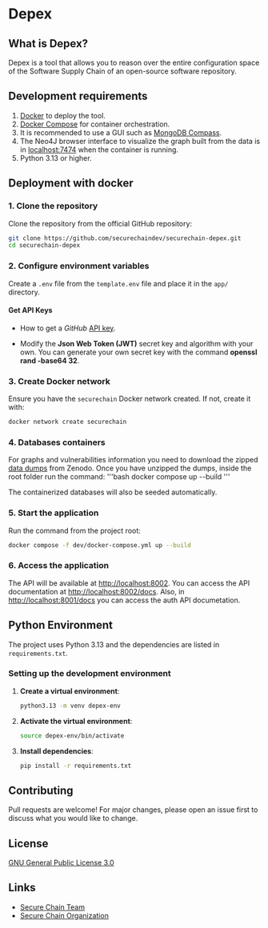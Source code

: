 # Depex

## What is Depex?

Depex is a tool that allows you to reason over the entire configuration space of the Software Supply Chain of an open-source software repository.

## Development requirements

1. [Docker](https://www.docker.com/) to deploy the tool.
2. [Docker Compose](https://docs.docker.com/compose/) for container orchestration.
3. It is recommended to use a GUI such as [MongoDB Compass](https://www.mongodb.com/en/products/compass).
4. The Neo4J browser interface to visualize the graph built from the data is in [localhost:7474](http://0.0.0.0:7474/browser/) when the container is running.
5. Python 3.13 or higher.

## Deployment with docker

### 1. Clone the repository
Clone the repository from the official GitHub repository:
```bash
git clone https://github.com/securechaindev/securechain-depex.git
cd securechain-depex
```

### 2. Configure environment variables
Create a `.env` file from the `template.env` file and place it in the `app/` directory.

#### Get API Keys

- How to get a *GitHub* [API key](https://docs.github.com/en/authentication/keeping-your-account-and-data-secure/managing-your-personal-access-tokens).

- Modify the **Json Web Token (JWT)** secret key and algorithm with your own. You can generate your own secret key with the command **openssl rand -base64 32**.

### 3. Create Docker network
Ensure you have the `securechain` Docker network created. If not, create it with:
```bash
docker network create securechain
```

### 4. Databases containers

For graphs and vulnerabilities information you need to download the zipped [data dumps]() from Zenodo. Once you have unzipped the dumps, inside the root folder run the command:
'''bash
docker compose up --build
'''

The containerized databases will also be seeded automatically.

### 5. Start the application
Run the command from the project root:
```bash
docker compose -f dev/docker-compose.yml up --build
```

### 6. Access the application
The API will be available at [http://localhost:8002](http://localhost:8002). You can access the API documentation at [http://localhost:8002/docs](http://localhost:8002/docs). Also, in [http://localhost:8001/docs](http://localhost:8001/docs) you can access the auth API documetation.

## Python Environment
The project uses Python 3.13 and the dependencies are listed in `requirements.txt`.

### Setting up the development environment

1. **Create a virtual environment**:
   ```bash
   python3.13 -m venv depex-env
   ```

2. **Activate the virtual environment**:
   ```bash
   source depex-env/bin/activate
   ```

3. **Install dependencies**:
   ```bash
   pip install -r requirements.txt
   ```

## Contributing
Pull requests are welcome! For major changes, please open an issue first to discuss what you would like to change.

## License
[GNU General Public License 3.0](https://www.gnu.org/licenses/gpl-3.0.html)

## Links
- [Secure Chain Team](mailto:hi@securechain.dev)
- [Secure Chain Organization](https://github.com/securechaindev)